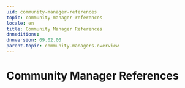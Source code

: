 ```yaml
---
uid: community-manager-references
topic: community-manager-references
locale: en
title: Community Manager References
dnneditions: 
dnnversion: 09.02.00
parent-topic: community-managers-overview
---
```


# Community Manager References